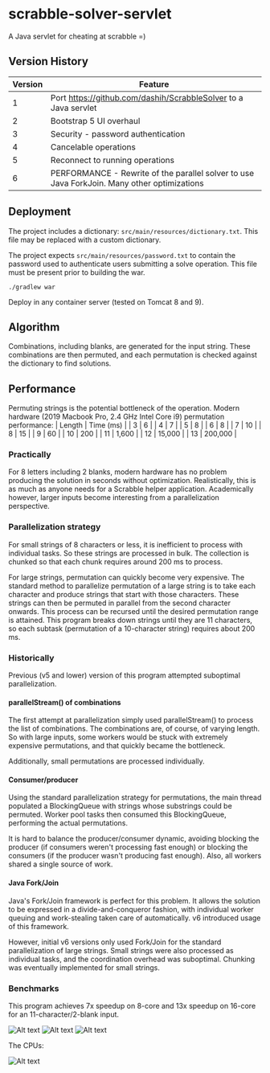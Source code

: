 # scrabble-solver-servlet
A Java servlet for cheating at scrabble =)

## Version History
| Version | Feature |
| ------- | ------- |
| 1       | Port https://github.com/dashih/ScrabbleSolver to a Java servlet |
| 2       | Bootstrap 5 UI overhaul |
| 3       | Security - password authentication |
| 4       | Cancelable operations |
| 5       | Reconnect to running operations |
| 6       | PERFORMANCE - Rewrite of the parallel solver to use Java ForkJoin. Many other optimizations |

## Deployment
The project includes a dictionary: `src/main/resources/dictionary.txt`. This file may be replaced with a custom dictionary.

The project expects `src/main/resources/password.txt` to contain the password used to authenticate users submitting a solve operation. This file must be present prior to building the war.

`./gradlew war`

Deploy in any container server (tested on Tomcat 8 and 9).

## Algorithm
Combinations, including blanks, are generated for the input string. These combinations are then permuted, and each permutation is checked against the dictionary to find solutions.

## Performance
Permuting strings is the potential bottleneck of the operation. Modern hardware (2019 Macbook Pro, 2.4 GHz Intel Core i9) permutation performance:
| Length | Time (ms) |
| 3      | 6         |
| 4      | 7         |
| 5      | 8         |
| 6      | 8         |
| 7      | 10        |
| 8      | 15        |
| 9      | 60        |
| 10     | 200       |
| 11     | 1,600     |
| 12     | 15,000    |
| 13     | 200,000   |

### Practically
For 8 letters including 2 blanks, modern hardware has no problem producing the solution in seconds without optimization. Realistically, this is as much as anyone needs for a Scrabble helper application. Academically however, larger inputs become interesting from a parallelization perspective.

### Parallelization strategy
For small strings of 8 characters or less, it is inefficient to process with individual tasks. So these strings are processed in bulk. The collection is chunked so that each chunk requires around 200 ms to process.

For large strings, permutation can quickly become very expensive. The standard method to parallelize permutation of a large string is to take each character and produce strings that start with those characters. These strings can then be permuted in parallel from the second character onwards. This process can be recursed until the desired permutation range is attained. This program breaks down strings until they are 11 characters, so each subtask (permutation of a 10-character string) requires about 200 ms.

### Historically
Previous (v5 and lower) version of this program attempted suboptimal parallelization.

#### parallelStream() of combinations
The first attempt at parallelization simply used parallelStream() to process the list of combinations. The combinations are, of course, of varying length. So with large inputs, some workers would be stuck with extremely expensive permutations, and that quickly became the bottleneck.

Additionally, small permutations are processed individually.

#### Consumer/producer
Using the standard parallelization strategy for permutations, the main thread populated a BlockingQueue with strings whose substrings could be permuted. Worker pool tasks then consumed this BlockingQueue, performing the actual permutations.

It is hard to balance the producer/consumer dynamic, avoiding blocking the producer (if consumers weren't processing fast enough) or blocking the consumers (if the producer wasn't producing fast enough). Also, all workers shared a single source of work.

#### Java Fork/Join
Java's Fork/Join framework is perfect for this problem. It allows the solution to be expressed in a divide-and-conqueror fashion, with individual worker queuing and work-stealing taken care of automatically. v6 introduced usage of this framework.

However, initial v6 versions only used Fork/Join for the standard parallelization of large strings. Small strings were also processed as individual tasks, and the coordination overhead was suboptimal. Chunking was eventually implemented for small strings.

### Benchmarks
This program achieves 7x speedup on 8-core and 13x speedup on 16-core for an 11-character/2-blank input.

![Alt text](readme-img/11chars-2blanks_sequential.png?raw=true)
![Alt text](readme-img/11chars-2blanks_8core.png?raw=true)
![Alt text](readme-img/11chars-2blanks_16core.png?raw=true)

The CPUs:

![Alt text](readme-img/cpus.png?raw=true)

